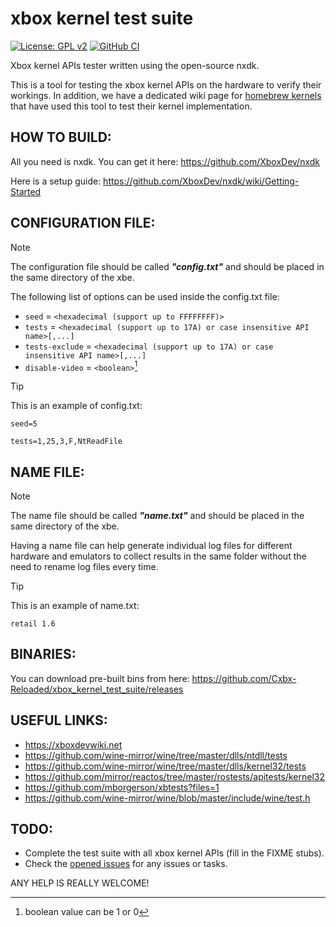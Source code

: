 # xbox kernel test suite
[![License: GPL v2](https://img.shields.io/badge/License-GPL%20v3-blue.svg)](https://github.com/Cxbx-Reloaded/xbox_kernel_test_suite/blob/master/LICENSE)
[![GitHub CI](https://github.com/Cxbx-Reloaded/xbox_kernel_test_suite/actions/workflows/ci.yml/badge.svg?branch=master)](https://github.com/Cxbx-Reloaded/xbox_kernel_test_suite/actions/workflows/ci.yml?query=branch%3Amaster)

Xbox kernel APIs tester written using the open-source nxdk.

This is a tool for testing the xbox kernel APIs on the hardware to verify their workings. In addition, we have a dedicated wiki page for [homebrew kernels](https://github.com/Cxbx-Reloaded/xbox_kernel_test_suite/wiki/List-of-Homebrew-Kernels-Tested) that have used this tool to test their kernel implementation.

## HOW TO BUILD:
All you need is nxdk. You can get it here: https://github.com/XboxDev/nxdk

Here is a setup guide: https://github.com/XboxDev/nxdk/wiki/Getting-Started

## CONFIGURATION FILE:
> [!NOTE]
> The configuration file should be called _**"config.txt"**_ and should be placed in the same directory of the xbe.

The following list of options can be used inside the config.txt file:
- `seed` = `<hexadecimal (support up to FFFFFFFF)>`
- `tests` = `<hexadecimal (support up to 17A) or case insensitive API name>[,...]`
- `tests-exclude` = `<hexadecimal (support up to 17A) or case insensitive API name>[,...]`
- `disable-video` = `<boolean>`[^1]

[^1]: boolean value can be 1 or 0

> [!TIP]
> This is an example of config.txt:
> ```
> seed=5
> 
> tests=1,25,3,F,NtReadFile
> ```

## NAME FILE:
> [!NOTE]
> The name file should be called _**"name.txt"**_ and should be placed in the same directory of the xbe.

Having a name file can help generate individual log files for different hardware and emulators to collect results in the same folder without the need to rename log files every time.

> [!TIP]
> This is an example of name.txt:
> ```
> retail 1.6
> ```

## BINARIES:
You can download pre-built bins from here: https://github.com/Cxbx-Reloaded/xbox_kernel_test_suite/releases

## USEFUL LINKS:
* https://xboxdevwiki.net
* https://github.com/wine-mirror/wine/tree/master/dlls/ntdll/tests
* https://github.com/wine-mirror/wine/tree/master/dlls/kernel32/tests
* https://github.com/mirror/reactos/tree/master/rostests/apitests/kernel32
* https://github.com/mborgerson/xbtests?files=1
* https://github.com/wine-mirror/wine/blob/master/include/wine/test.h

## TODO:
* Complete the test suite with all xbox kernel APIs (fill in the FIXME stubs).
* Check the [opened issues](https://github.com/Cxbx-Reloaded/xbox_kernel_test_suite/issues) for any issues or tasks.

ANY HELP IS REALLY WELCOME!
